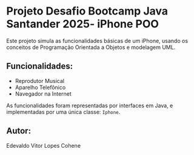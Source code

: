 # Projeto Desafio Bootcamp Java Santander 2025-  iPhone POO

Este projeto simula as funcionalidades básicas de um iPhone, usando os conceitos de Programação Orientada a Objetos e modelagem UML.

## Funcionalidades:
- Reprodutor Musical
- Aparelho Telefônico
- Navegador na Internet

As funcionalidades foram representadas por interfaces em Java, e implementadas por uma única classe: `Iphone`.

## Autor:
Edevaldo Vitor Lopes Cohene
